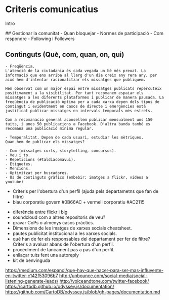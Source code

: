 # Criteris comunicatius

Intro

## Gestionar la comunitat
	- Quan bloquejar
	- Normes de participació
	- Com respondre
	- Following i Followers

## Continguts (Què, com, quan, on, qui)
	- Freqüència.
	L'atenció de la ciutadania és cada vegada un bé més preuat. La informació que ens arriba al llarg d'un dia creix any rera any, per això hem d'intentar racionalitzar els missatges que publiquem. 

	Hem observat com un major espai entre missatges publicats repercuteix positivament a la visibilitat. Per tant recomanem espaiar els missatges a les diferents plataformes i publicar de manera pausada. La freqüència de publicació òptima per a cada xarxa depen dels tipus de contingut i evidentment en casos de directe i emergències està justificat publicar missatges en intervals temporals més estrets.

	Com a recomanació general aconsellem publicar mensualment uns 150 tuits, i unes 50 publicacions a Facebook. D'altra banda també es recomana una publicació mínima regular.

	- Temporalitat. Depen de cada usuari, estudiar les mètriques.
	Quan hem de publicar els missatges?

	- Com (missatges curts, storytelling, concursos).
	- Veu i to.
	- Repeticions (#taldiacomavui).
	- Etiquetes.
	- Mencions.
	- Optimitzat per buscadores.
	- Ús de continguts gràfics (embebir: imatges a flickr, vídeos a youtube)

+ Criteris per l'obertura d'un perfil (ajuda pels departametns que fan de filtre)
+ blau corporatiu govern #0B66AC + vermell corporatiu #AC2115
- diferència entre flickr i big
- soundcloud com a altres repositoris de veu?
- gravar CoPs o almenys casos pràctics.
- Dimensions de les imatges de xarxes socials cheatsheet.
- pautes publicitat institucional a les xarxes socials.
- què han de fer els responsables del departament per fer de filtre? Criteris a avaluar abans de l'obertura d'un perfil.
- procediment de tancament pas a pas d'un perfil.
- enllaçar tuits fent una autoreply
- kit de benvinguda

https://medium.com/espanol/que-hay-que-hacer-para-ser-mas-influyente-en-twitter-c142f53096b7
http://unbounce.com/social-media/social-listening-generate-leads/
http://voiceandtone.com/twitter-facebook/
https://cartodb.github.io/odyssey.js/documentation/
https://github.com/CartoDB/odyssey.js/blob/gh-pages/documentation.md

